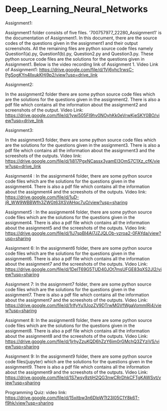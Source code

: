 # Deep_Learning_Neural_Networks
Assignment1:

Assignment1 folder consists of five files. '700757977_22280_Assignment1' is the documentation of Assignment1. In this document, there are the source codes of the questions given in the assignment1 and their output screenshots. All the remaining files are python source code files namely Question1(a).py, Question1(b).py, Question2.py and Question3.py. These python source code files are the solutions for the questions given in Assignment1. Below is the video recording link of Assignment 1.
Video Link of Assignment1: https://drive.google.com/file/d/1Vj6vhc1rwsC-PgSogKYn4llxukKHj9p2/view?usp=drive_link

Assignment2:

In the assignment2 folder there are some python source code files which are the solutions for the questions given in the assignment2. There is also a pdf file which contains all the information about the assignment2 and screenshots of the output. 
Video Link: https://drive.google.com/file/d/1ywi505FI9hv0NOyhKk0eVrwKjeSKY0BO/view?usp=drive_link

Assignment3:

In the assignment3 folder, there are some python source code files which are the solutions for the questions given in the assignment3. There is also a pdf file which contains all the information about the assignment3 and the screeshots of the outputs.
Video link: https://drive.google.com/file/d/1i817PgxNCassx3yamEl3OmS7C1Xz_cfK/view?usp=drive_link

Assignment4 :
In the assignment4 folder, there are some python source code files which are the solutions for the questions given in the assignment4. There is also a pdf file which contains all the information about the assignment4 and the screeshots of the outputs.
Video link: https://drive.google.com/file/d/1uD-jR_WW9WBBWfh3ZWGt63XSVAHqc7uO/view?usp=sharing

Assignment5 :
In the assignment4 folder, there are some python source code files which are the solutions for the questions given in the assignment4. There is also a pdf file which contains all the information about the assignment5 and the screeshots of the outputs.
Video link: https://drive.google.com/file/d/1lJ7spBI4Al7JZJQLOb-vzroa2-0FAYda/view?usp=sharing

Assignment 6:
In the assignment6 folder, there are some python source code files which are the solutions for the questions given in the assignment6. There is also a pdf file which contains all the information about the assignment7 and the screeshots of the outputs.
Video Link: https://drive.google.com/file/d/1DeIT69G5TUD40JOt7msUFGE83qXS2Jl2/view?usp=sharing

Assignment 7:
In the assignment7 folder, there are some python source code files which are the solutions for the questions given in the assignment7. There is also a pdf file which contains all the information about the assignment7 and the screeshots of the outputs.
Video Link: https://drive.google.com/file/d/1rlfyYu1UozZV9DTrwMGVfWgaVommlRi4/view?usp=sharing

Assignment 8:
In the assignment8 folder, there are some python source code files which are the solutions for the questions given in the assignment8. There is also a pdf file which contains all the information about the assignment8 and the screeshots of the outputs.
Video Link: https://drive.google.com/file/d/1jrhyZzuKQD6hZzY6im0rGMchQ3ZYziVS/view?usp=sharing

Assignment 9:
In the assignment9 folder, there are some python source code files(jupyter) which are the solutions for the questions given in the assignment9. There is also a pdf file which contains all the information about the assignment9 and the screeshots of the outputs.
Video Link: https://drive.google.com/file/d/1S7wsy9ztjH2QG3nwCRrDhkCFTgKAWSvt/view?usp=sharing 

Programming Quiz:
video link: https://drive.google.com/file/d/15xitbw3n6DlpWTt23I05C1Y8k6T-f9hk/view?usp=sharing

